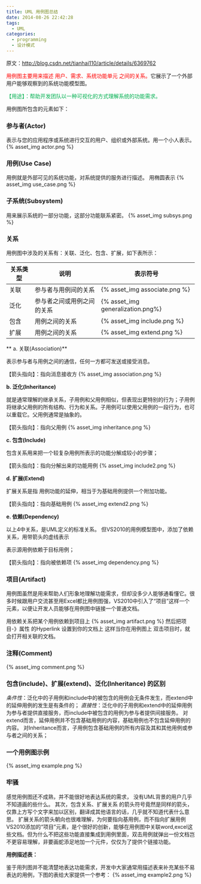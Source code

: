 ```yaml
---
title: UML 用例图总结
date: 2014-08-26 22:42:28
tags:
  - UML
categories:
  - programming
  - 设计模式
---
```


原文：<http://blog.csdn.net/tianhai110/article/details/6369762>

<span style="color: red;">用例图主要用来描述 用户、需求、系统功能单元 之间的关系。</span>它展示了一个外部用户能够观察到的系统功能模型图。

<span style="color: #00b050;">【用途】：帮助开发团队以一种可视化的方式理解系统的功能需求。</span>
<!--more-->

用例图所包含的元素如下：

### 参与者(Actor)

表示与您的应用程序或系统进行交互的用户、组织或外部系统。用一个小人表示。
{% asset_img actor.png %}

### 用例(Use Case)

用例就是外部可见的系统功能，对系统提供的服务进行描述。 用椭圆表示
{% asset_img use_case.png %}

### 子系统(Subsystem)

用来展示系统的一部分功能，这部分功能联系紧密。
{% asset_img subsys.png %}

### 关系

用例图中涉及的关系有：关联、泛化、包含、扩展，如下表所示：

| 关系类型 | 说明 | 表示符号 |
|----------|------|----------|
| 关联 | 参与者与用例间的关系 | {% asset_img associate.png %} |
| 泛化 | 参与者之间或用例之间的关系 | {% asset_img generalization.png%} |
| 包含 | 用例之间的关系 | {% asset_img include.png %} |
| 扩展 | 用例之间的关系 | {% asset_img extend.png %} |

** a. 关联(Association)**

表示参与者与用例之间的通信，任何一方都可发送或接受消息。

【箭头指向】：指向消息接收方
{% asset_img association.png %}

**b. 泛化(Inheritance)**

就是通常理解的继承关系，子用例和父用例相似，但表现出更特别的行为；子用例将继承父用例的所有结构、行为和关系。子用例可以使用父用例的一段行为，也可以重载它。父用例通常是抽象的。

【箭头指向】：指向父用例
{% asset_img inheritance.png %}

**c. 包含(Include)**

包含关系用来把一个较复杂用例所表示的功能分解成较小的步骤；

【箭头指向】：指向分解出来的功能用例
{% asset_img include2.png %}

**d. 扩展(Extend)**

扩展关系是指 用例功能的延伸，相当于为基础用例提供一个附加功能。

【箭头指向】：指向基础用例
{% asset_img extend2.png %}

**e. 依赖(Dependency)**

以上4中关系，是UML定义的标准关系。 但VS2010的用例模型图中，添加了依赖关系，用带箭头的虚线表示

表示源用例依赖于目标用例；

【箭头指向】：指向被依赖项
{% asset_img dependency.png %}

### 项目(Artifact)

用例图虽然是用来帮助人们形象地理解功能需求，但却没多少人能够通看懂它。很多时候跟用户交流甚至用Excel都比用例图强，VS2010中引入了“项目”这样一个元素，以便让开发人员能够在用例图中链接一个普通文档。

用依赖关系把某个用例依赖到项目上
{% asset_img artifact.png %}
然后把项目-》属性 的Hyperlink 设置到你的文档上
这样当你在用例图上 双击项目时，就会打开相关联的文档。

### 注释(Comment)
{% asset_img comment.png %}

### 包含(include)、扩展(extend)、泛化(Inheritance) 的区别

_条件性_：泛化中的子用例和include中的被包含的用例会无条件发生，而extend中的延伸用例的发生是有条件的；
_直接性_：泛化中的子用例和extend中的延伸用例为参与者提供直接服务，而include中被包含的用例为参与者提供间接服务。
对extend而言，延伸用例并不包含基础用例的内容，基础用例也不包含延伸用例的内容。
对Inheritance而言，子用例包含基础用例的所有内容及其和其他用例或参与者之间的关系；

### 一个用例图示例

{% asset_img example.png %}

### 牢骚

感觉用例图还不成熟，并不能很好地表达系统的需求， 没有UML背景的用户几乎不知道画的些什么。
其次，包含关系、扩展关系 的箭头符号竟然是同样的箭头，仅靠上方写个文字来加以区别，翻译成其他语言的话，几乎就不知道代表什么意思。  扩展关系的箭头朝向也很难理解，为何要指向基用例，而不指向扩展用例
VS2010添加的“项目”元素，是个很好的创新，能够在用例图中关联word,excel这些文档。但为什么不把这些功能直接集成到用例里面，双击用例就弹出一份文档岂不更容易理解，非要画蛇添足地加一个元件，仅仅为了提供个链接功能。

**用例描述表：**

鉴于用列图并不能清楚地表达功能需求，开发中大家通常用描述表来补充某些不易表达的用例，下图的表给大家提供一个参考：
{% asset_img example2.png %}
